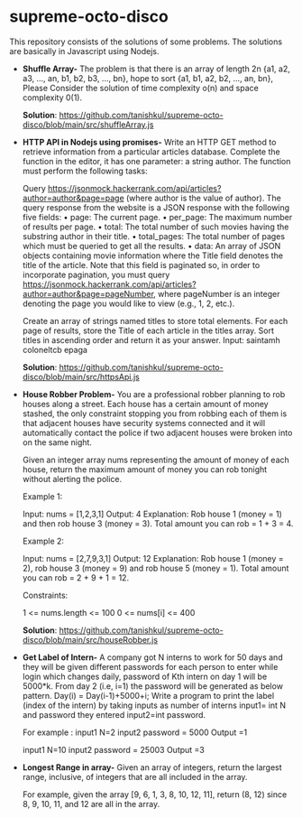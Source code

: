 # supreme-octo-disco 
This repository consists of the solutions of some problems. The solutions are basically in Javascript using Nodejs.
- **Shuffle Array-**
    The problem is that there is an array of length 2n {a1, a2, a3, ..., an, b1, b2, b3, ..., bn}, hope to sort {a1, b1, a2, b2, ..., an, bn}, Please Consider the       solution of time complexity o(n) and space complexity 0(1).
    
    **Solution**: https://github.com/tanishkul/supreme-octo-disco/blob/main/src/shuffleArray.js
   
- **HTTP API in Nodejs using promises-**
    Write an HTTP GET method to retrieve information from a particular articles database. Complete the function in the editor, it has one parameter: a string           author. The function must perform the following tasks:

    Query https://jsonmock.hackerrank.com/api/articles?author=author&page=page (where author is the value of author). The query response from the website is a JSON     response with the following five fields:
  •   page: The current page.
  •   per_page: The maximum number of results per page.
  •   total: The total number of such movies having the substring author in their title.
  •   total_pages: The total number of pages which must be queried to get all the results.
    • data: An array of JSON objects containing movie information where the Title field denotes the title of the article. Note that this field is paginated so, in         order to incorporate pagination, you must query https://jsonmock.hackerrank.com/api/articles?author=author&page=pageNumber, where pageNumber is an
      integer denoting the page you would like to view (e.g., 1, 2, etc.).

    Create an array of strings named titles to store total elements. For each page of results, store the Title of each article in the titles array. Sort titles in       ascending order and return it as your answer.
    Input:  saintamh
            coloneltcb
            epaga
    
    **Solution**: https://github.com/tanishkul/supreme-octo-disco/blob/main/src/httpsApi.js

- **House Robber Problem-**
    You are a professional robber planning to rob houses along a street. Each house has a certain amount of money stashed, the only constraint stopping you from robbing each of them is that adjacent houses have security systems connected and it will automatically contact the police if two adjacent houses were broken into on the same night.

    Given an integer array nums representing the amount of money of each house, return the maximum amount of money you can rob tonight without alerting the police.

    Example 1:

    Input: nums = [1,2,3,1]
    Output: 4
    Explanation: Rob house 1 (money = 1) and then rob house 3 (money = 3).
    Total amount you can rob = 1 + 3 = 4.

    Example 2:

    Input: nums = [2,7,9,3,1]
    Output: 12
    Explanation: Rob house 1 (money = 2), rob house 3 (money = 9) and rob house 5 (money = 1).
    Total amount you can rob = 2 + 9 + 1 = 12.

    Constraints:

    1 <= nums.length <= 100
    0 <= nums[i] <= 400

    **Solution**: https://github.com/tanishkul/supreme-octo-disco/blob/main/src/houseRobber.js

- **Get Label of Intern-**
    A company got N interns to work for 50 days and they will be given different passwords for each person to enter while login which changes daily, password of Kth intern on day 1 will be 5000*k. 
    From day 2 (i.e, i=1) the password will be generated as below pattern. 
                    Day(i) = Day(i-1)+5000+i;
    Write a program to print the label (index of the intern) by taking inputs as number of interns input1= int N and password they entered input2=int password. 

    For example : 
    input1 N=2
    input2 password = 5000
    Output =1

    input1 N=10
    input2 password = 25003
    Output =3

- **Longest Range in array-**
    Given an array of integers, return the largest range, inclusive, of integers that are all included in the array.

    For example, given the array [9, 6, 1, 3, 8, 10, 12, 11], return (8, 12) since 8, 9, 10, 11, and 12 are all in the array.